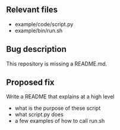 
## Relevant files

- example/code/script.py
- example/bin/run.sh

## Bug description

This repository is missing a README.md.

## Proposed fix

Write a README that explains at a high level

- what is the purpose of these script
- what script.py does
- a few examples of how to call run.sh

